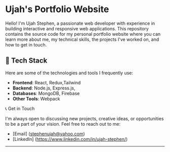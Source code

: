 
# Ujah's Portfolio Website

Hello! I'm Ujah Stephen, a passionate web developer with experience in building interactive and responsive web applications. This repository contains the source code for my personal portfolio website where you can learn more about me, my technical skills, the projects I've worked on, and how to get in touch.

## 🧰 Tech Stack

Here are some of the technologies and tools I frequently use:

- **Frontend**: React, Redux,Tailwind
- **Backend**: Node.js, Express.js,
- **Databases**: MongoDB, Firebase
- **Other Tools**: Webpack

📞 Get in Touch

I'm always open to discussing new projects, creative ideas, or opportunities to be a part of your vision. Feel free to reach out to me:

- [Email] (stephenujah@yahoo.com)
- [LinkedIn] (https://www.linkedin.com/in/ujah-stephen/)

---
